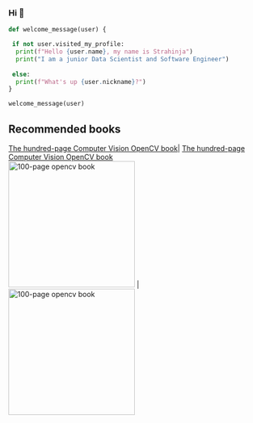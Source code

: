 ### Hi :metal:

```python
def welcome_message(user) {

 if not user.visited_my_profile:
  print(f"Hello {user.name}, my name is Strahinja")
  print("I am a junior Data Scientist and Software Engineer")
  
 else:
  print(f"What's up {user.nickname}?")
}

welcome_message(user)
```

## Recommended books
[The hundred-page Computer Vision OpenCV book](http://datahacker.rs/the-hundred-page-computer-vision-opencv-book-in-python/)| [The hundred-page Computer Vision OpenCV book](http://datahacker.rs/the-hundred-page-computer-vision-opencv-book-in-python/)
<br>
<img src="http://media5.datahacker.rs/2020/05/10-768x1046.jpg" alt="100-page opencv book" width="250" height="250"> | <img src="http://media5.datahacker.rs/2020/05/10-768x1046.jpg" alt="100-page opencv book" width="250" height="250">
 
